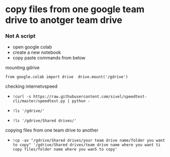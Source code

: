 # copy files from one google team drive to anotger team drive

### Not A script
- open google colab
- create a new notebook
- copy paste commands from below

mounting gdrive

` from google.colab import drive 
drive.mount('/gdrive') `

checking internetvspeed
 
- ``` !curl -s https://raw.githubusercontent.com/sivel/speedtest-cli/master/speedtest.py | python - ```
 
- ``` !ls '/gdrive/' ```
 
- ``` !ls '/gdrive/Shared drives/' ```

copying files from one team drive to another
 
- ``` !cp -av "/gdrive/Shared drives/your team drive name/folder you want to copy" '/gdrive/Shared drives/team drive name where you want ti copy files/folder name where you wan5 to copy' ```
